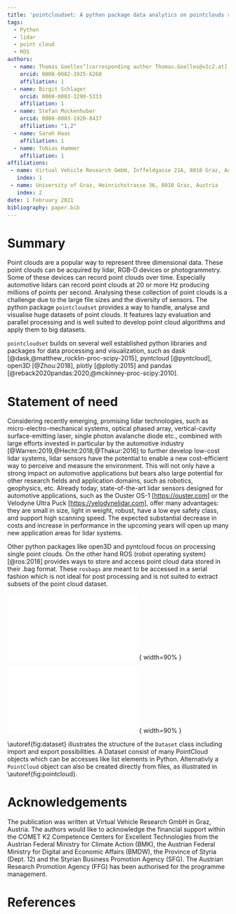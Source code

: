 ```yaml
---
title: 'pointcloudset: A python package data analytics on pointclouds recorded over time'
tags:
  - Python
  - lidar
  - point cloud
  - ROS
authors:
  - name: Thomas Goelles^[corresponding author Thomas.Goelles@v2c2.at]
    orcid: 0000-0002-3925-6260
    affiliation: 1
  - name: Birgit Schlager
    orcid: 0000-0003-3290-5333
    affiliation: 1
  - name: Stefan Muckenhuber
    orcid: 0000-0003-1920-8437
    affiliation: "1,2"
  - name: Sarah Haas
    affiliation: 1
  - name: Tobias Hammer
    affiliation: 1
affiliations:
 - name: Virtual Vehicle Research GmbH, Inffeldgasse 21A, 8010 Graz, Austria
   index: 1
 - name: University of Graz, Heinrichstrasse 36, 8010 Graz, Austria
   index: 2
date: 1 February 2021
bibliography: paper.bib
---
```


# Summary

Point clouds are a popular way to represent three dimensional data. These point clouds can be acquired by lidar, RGB-D devices or photogrammetry. Some of these devices can record point clouds over time. Especially automotive lidars can record point clouds at 20 or more Hz producing millions of points per second. Analysing these collection of point clouds is a challenge due to the large file sizes and the diversity of sensors. The python package `pointcloudset` provides a way to handle, analyse and visualise huge datasets of point clouds. It features lazy evaluation and parallel processing and is well suited to develop point cloud algorithms and apply them to big datasets.


`pointcloudset` builds on several well established python libraries and packages for data processing and visualization, such as dask [@dask,@matthew_rocklin-proc-scipy-2015], pyntcloud [@pyntcloud], open3D [@Zhou:2018], plotly [@plotly:2015] and pandas [@reback2020pandas:2020,@mckinney-proc-scipy:2010].
# Statement of need
Considering recently emerging, promising lidar technologies, such as micro-electro-mechanical systems, optical phased array, vertical-cavity surface-emitting laser, single photon avalanche diode etc., combined with large efforts invested in particular by the automotive industry [@Warren:2019,@Hecht:2018,@Thakur:2016] to further develop low-cost lidar systems, lidar sensors have the potential to enable a new cost-efficient way to perceive and measure the environment. This will not only have a strong impact on automotive applications but bears also large potential for other research fields and application domains, such as robotics, geophysics, etc. Already today, state-of-the-art lidar sensors designed for automotive applications, such as the Ouster OS-1 [https://ouster.com] or the Velodyne Ultra Puck [https://velodynelidar.com], offer many advantages: they are small in size, light in weight, robust, have a low eye safety class, and support high scanning speed. The expected substantial decrease in costs and increase in performance in the upcoming years will open up many new application areas for lidar systems.

Other python packages like open3D and pyntcloud focus on processing single point clouds. On the other hand ROS (robot operating system) [@ros:2018] provides ways to store and access point cloud data stored in their .bag format. These `rosbags` are meant to be accessed in a serial fashion which is not ideal for post processing and is not suited to extract subsets of the point cloud dataset.


![Dataset object with main properties and ways to read and write data. figure.\label{fig:dataset}](./figures/data_pipeline2.pdf){ width=90% }

![PointCloud set with main properties and ways to read and write data. figure.\label{fig:pointcloud}](./figures/data_pipeline3.pdf){ width=90% }

\autoref{fig:dataset} illustrates the structure of the `Dataset` class including import and export possibilities. A Dataset consist of many PointCloud objects which can be accesses like list elements in Python. Alternativly a `PointCloud` object can also be created directly from files, as illustrated in \autoref{fig:pointcloud}.


# Acknowledgements

The publication was written at Virtual Vehicle Research GmbH in Graz, Austria. The authors would like to acknowledge the financial support within the COMET K2 Competence Centers for Excellent Technologies from the Austrian Federal Ministry for Climate Action (BMK), the Austrian Federal Ministry for Digital and Economic Affairs (BMDW), the Province of Styria (Dept. 12) and the Styrian Business Promotion Agency (SFG). The Austrian Research Promotion Agency (FFG) has been authorised for the programme management.

# References

